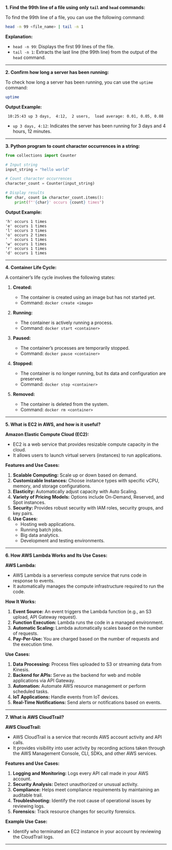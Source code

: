 **1. Find the 99th line of a file using only `tail` and `head` commands:**

To find the 99th line of a file, you can use the following command:

```bash
head -n 99 <file_name> | tail -n 1
```

**Explanation:**
- `head -n 99`: Displays the first 99 lines of the file.
- `tail -n 1`: Extracts the last line (the 99th line) from the output of the `head` command.

---

**2. Confirm how long a server has been running:**

To check how long a server has been running, you can use the `uptime` command:

```bash
uptime
```

**Output Example:**
```
 10:25:43 up 3 days,  4:12,  2 users,  load average: 0.01, 0.05, 0.08
```
- `up 3 days, 4:12`: Indicates the server has been running for 3 days and 4 hours, 12 minutes.

---

**3. Python program to count character occurrences in a string:**

```python
from collections import Counter

# Input string
input_string = "hello world"

# Count character occurrences
character_count = Counter(input_string)

# Display results
for char, count in character_count.items():
    print(f"'{char}' occurs {count} times")
```

**Output Example:**
```
'h' occurs 1 times
'e' occurs 1 times
'l' occurs 3 times
'o' occurs 2 times
' ' occurs 1 times
'w' occurs 1 times
'r' occurs 1 times
'd' occurs 1 times
```

---

**4. Container Life Cycle:**

A container’s life cycle involves the following states:

1. **Created:**
   - The container is created using an image but has not started yet.
   - Command: `docker create <image>`

2. **Running:**
   - The container is actively running a process.
   - Command: `docker start <container>`

3. **Paused:**
   - The container’s processes are temporarily stopped.
   - Command: `docker pause <container>`

4. **Stopped:**
   - The container is no longer running, but its data and configuration are preserved.
   - Command: `docker stop <container>`

5. **Removed:**
   - The container is deleted from the system.
   - Command: `docker rm <container>`

---

**5. What is EC2 in AWS, and how is it useful?**

**Amazon Elastic Compute Cloud (EC2):**
- EC2 is a web service that provides resizable compute capacity in the cloud.
- It allows users to launch virtual servers (instances) to run applications.

**Features and Use Cases:**
1. **Scalable Computing:** Scale up or down based on demand.
2. **Customizable Instances:** Choose instance types with specific vCPU, memory, and storage configurations.
3. **Elasticity:** Automatically adjust capacity with Auto Scaling.
4. **Variety of Pricing Models:** Options include On-Demand, Reserved, and Spot instances.
5. **Security:** Provides robust security with IAM roles, security groups, and key pairs.
6. **Use Cases:**
   - Hosting web applications.
   - Running batch jobs.
   - Big data analytics.
   - Development and testing environments.

---

**6. How AWS Lambda Works and Its Use Cases:**

**AWS Lambda:**
- AWS Lambda is a serverless compute service that runs code in response to events.
- It automatically manages the compute infrastructure required to run the code.

**How It Works:**
1. **Event Source:** An event triggers the Lambda function (e.g., an S3 upload, API Gateway request).
2. **Function Execution:** Lambda runs the code in a managed environment.
3. **Automatic Scaling:** Lambda automatically scales based on the number of requests.
4. **Pay-Per-Use:** You are charged based on the number of requests and the execution time.

**Use Cases:**
1. **Data Processing:** Process files uploaded to S3 or streaming data from Kinesis.
2. **Backend for APIs:** Serve as the backend for web and mobile applications via API Gateway.
3. **Automation:** Automate AWS resource management or perform scheduled tasks.
4. **IoT Applications:** Handle events from IoT devices.
5. **Real-Time Notifications:** Send alerts or notifications based on events.

---

**7. What is AWS CloudTrail?**

**AWS CloudTrail:**
- AWS CloudTrail is a service that records AWS account activity and API calls.
- It provides visibility into user activity by recording actions taken through the AWS Management Console, CLI, SDKs, and other AWS services.

**Features and Use Cases:**
1. **Logging and Monitoring:** Logs every API call made in your AWS account.
2. **Security Analysis:** Detect unauthorized or unusual activity.
3. **Compliance:** Helps meet compliance requirements by maintaining an auditable trail.
4. **Troubleshooting:** Identify the root cause of operational issues by reviewing logs.
5. **Forensics:** Track resource changes for security forensics.

**Example Use Case:**
- Identify who terminated an EC2 instance in your account by reviewing the CloudTrail logs.

---

